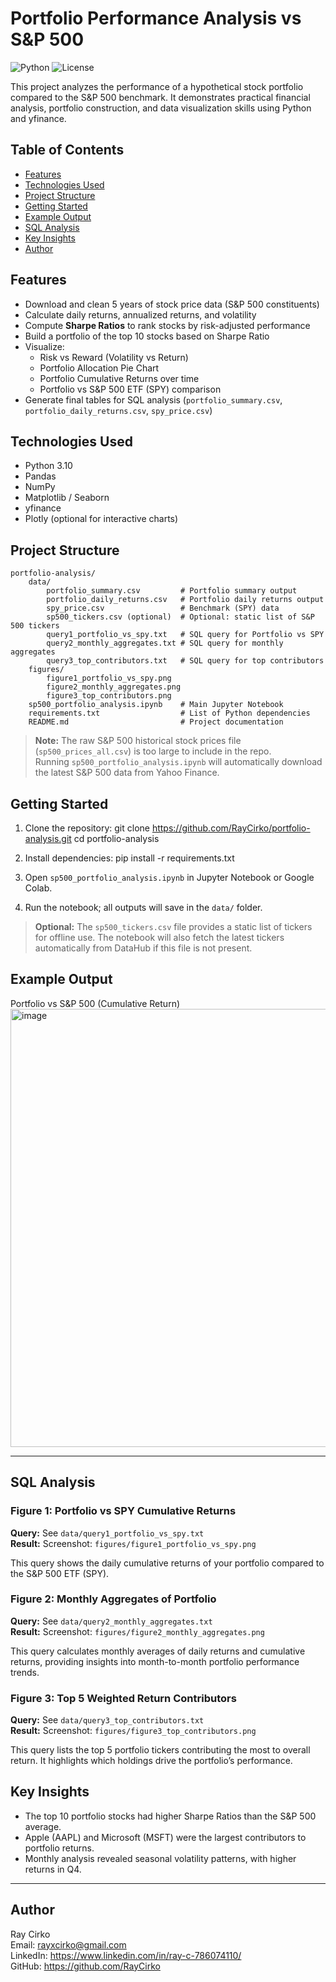 # Portfolio Performance Analysis vs S&P 500

![Python](https://img.shields.io/badge/python-3.10-blue)
![License](https://img.shields.io/badge/license-MIT-green)

This project analyzes the performance of a hypothetical stock portfolio compared to the S&P 500 benchmark. It demonstrates practical financial analysis, portfolio construction, and data visualization skills using Python and yfinance.
## Table of Contents
- [Features](#features)
- [Technologies Used](#technologies-used)
- [Project Structure](#project-structure)
- [Getting Started](#getting-started)
- [Example Output](#example-output)
- [SQL Analysis](#sql-analysis)
- [Key Insights](#key-insights)
- [Author](#author)
## Features
- Download and clean 5 years of stock price data (S&P 500 constituents)  
- Calculate daily returns, annualized returns, and volatility  
- Compute **Sharpe Ratios** to rank stocks by risk-adjusted performance  
- Build a portfolio of the top 10 stocks based on Sharpe Ratio  
- Visualize:
  - Risk vs Reward (Volatility vs Return)  
  - Portfolio Allocation Pie Chart  
  - Portfolio Cumulative Returns over time  
  - Portfolio vs S&P 500 ETF (SPY) comparison  
- Generate final tables for SQL analysis (`portfolio_summary.csv`, `portfolio_daily_returns.csv`, `spy_price.csv`)  

## Technologies Used
- Python 3.10
- Pandas  
- NumPy  
- Matplotlib / Seaborn  
- yfinance  
- Plotly (optional for interactive charts)  

## Project Structure
```
portfolio-analysis/
    data/
        portfolio_summary.csv         # Portfolio summary output
        portfolio_daily_returns.csv   # Portfolio daily returns output
        spy_price.csv                 # Benchmark (SPY) data
        sp500_tickers.csv (optional)  # Optional: static list of S&P 500 tickers
        query1_portfolio_vs_spy.txt   # SQL query for Portfolio vs SPY
        query2_monthly_aggregates.txt # SQL query for monthly aggregates
        query3_top_contributors.txt   # SQL query for top contributors
    figures/
        figure1_portfolio_vs_spy.png
        figure2_monthly_aggregates.png
        figure3_top_contributors.png
    sp500_portfolio_analysis.ipynb    # Main Jupyter Notebook
    requirements.txt                  # List of Python dependencies
    README.md                         # Project documentation
```
> **Note:** The raw S&P 500 historical stock prices file (`sp500_prices_all.csv`) is too large to include in the repo.  
> Running `sp500_portfolio_analysis.ipynb` will automatically download the latest S&P 500 data from Yahoo Finance.

## Getting Started

1. Clone the repository:
    git clone https://github.com/RayCirko/portfolio-analysis.git
    cd portfolio-analysis

2. Install dependencies:
    pip install -r requirements.txt

3. Open `sp500_portfolio_analysis.ipynb` in Jupyter Notebook or Google Colab.  
4. Run the notebook; all outputs will save in the `data/` folder.

> **Optional:** The `sp500_tickers.csv` file provides a static list of tickers for offline use. The notebook will also fetch the latest tickers automatically from DataHub if this file is not present.

## Example Output
Portfolio vs S&P 500 (Cumulative Return)  
<img width="1001" height="701" alt="image" src="https://github.com/user-attachments/assets/b66d726b-854a-4aec-a65a-0a5a6617a301" />

---

## SQL Analysis

### Figure 1: Portfolio vs SPY Cumulative Returns

**Query:** See `data/query1_portfolio_vs_spy.txt`  
**Result:** Screenshot: `figures/figure1_portfolio_vs_spy.png`  

This query shows the daily cumulative returns of your portfolio compared to the S&P 500 ETF (SPY).

### Figure 2: Monthly Aggregates of Portfolio

**Query:** See `data/query2_monthly_aggregates.txt`  
**Result:** Screenshot: `figures/figure2_monthly_aggregates.png`  

This query calculates monthly averages of daily returns and cumulative returns, providing insights into month-to-month portfolio performance trends.

### Figure 3: Top 5 Weighted Return Contributors

**Query:** See `data/query3_top_contributors.txt`  
**Result:** Screenshot: `figures/figure3_top_contributors.png`  

This query lists the top 5 portfolio tickers contributing the most to overall return. It highlights which holdings drive the portfolio’s performance.

## Key Insights
- The top 10 portfolio stocks had higher Sharpe Ratios than the S&P 500 average.
- Apple (AAPL) and Microsoft (MSFT) were the largest contributors to portfolio returns.
- Monthly analysis revealed seasonal volatility patterns, with higher returns in Q4.

---

## Author
Ray Cirko  
Email: rayxcirko@gmail.com  
LinkedIn: https://www.linkedin.com/in/ray-c-786074110/  
GitHub: https://github.com/RayCirko

